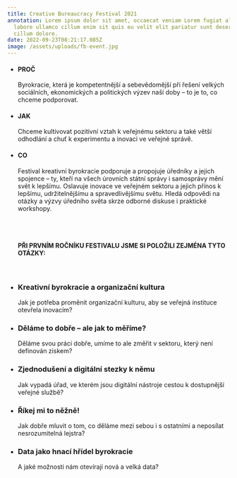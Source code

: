 ```yaml
---
title: Creative Bureaucracy Festival 2021
annotation: Lorem ipsum dolor sit amet, occaecat veniam Lorem fugiat aliqua
  labore ullamco cillum enim sit quis eu velit elit pariatur sunt deserunt ut
  cillum dolore.
date: 2022-09-23T08:21:17.085Z
image: /assets/uploads/fb-event.jpg
---
```

<ul><li><h4>PROČ</h4>

Byrokracie, která je kompetentnější a sebevědomější při řešení velkých sociálních, ekonomických a politických výzev naší doby – to je to, co chceme podporovat.

<li><h4>JAK</h4>

Chceme kultivovat pozitivní vztah
 k veřejnému sektoru a také větší
 odhodlání a chuť k experimentu
 a inovaci ve veřejné správě.

<li><h4>C﻿O</h4>

Festival kreativní byrokracie podporuje a propojuje úředníky a jejich spojence – ty, kteří na všech úrovních státní správy i samosprávy mění svět k lepšímu. Oslavuje inovace ve veřejném sektoru a jejich přínos k lepšímu, udržitelnějšímu a spravedlivějšímu světu. Hledá odpovědi na otázky a výzvy úředního světa skrze odborné diskuse i praktické workshopy.<br>

<br><br><h4>PŘI PRVNÍM ROČNÍKU FESTIVALU JSME SI POLOŽILI ZEJMÉNA TYTO OTÁZKY:</h4><br>

<li><h3>Kreativní byrokracie a organizační kultura</h3>

Jak je potřeba proměnit organizační kulturu, aby se veřejná instituce otevřela inovacím?<br>

<li><h3>Děláme to dobře – ale jak to měříme?</h3>
Děláme svou práci dobře, umíme to ale změřit v sektoru, který není definován ziskem?<br>

<li><h3>Zjednodušení a digitální stezky k němu</h3>
Jak vypadá úřad, ve kterém jsou digitální nástroje cestou k dostupnější veřejné službě?<br>

<li><h3>Říkej mi to něžně!</h3>
Jak dobře mluvit o tom, co děláme mezi sebou i s ostatními a neposílat nesrozumitelná lejstra?<br>

<li><h3>Data jako hnací hřídel byrokracie</h3>
A jaké možnosti nám otevírají nová a velká data?